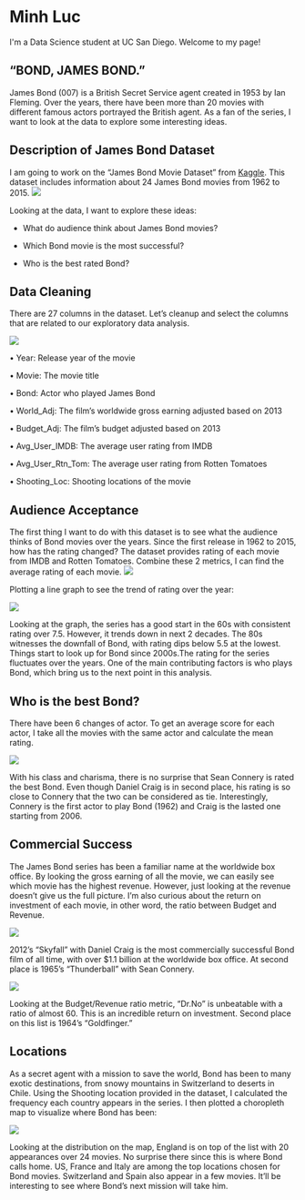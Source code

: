 # Minh Luc 
I'm a Data Science student at UC San Diego. Welcome to my page!


## “BOND, JAMES BOND.”

James Bond (007) is a British Secret Service agent created in 1953 by Ian Fleming. Over the years, there have been more than 20 movies with different famous actors portrayed the British agent. As a fan of the series, I want to look at the data to explore some interesting ideas. 

## Description of James Bond Dataset

I am going to work on the “James Bond Movie Dataset” from [Kaggle](https://www.kaggle.com/dreb87/jamesbond). This dataset includes information about 24 James Bond movies from 1962 to 2015.
![](https://github.com/thatmeanlook/Minh_Portfolio/blob/main/images/df.png)

  
Looking at the data, I want to explore these ideas:
  
* What do audience think about James Bond movies?

* Which Bond movie is the most successful?

* Who is the best rated Bond? 
  
## Data Cleaning
There are 27 columns in the dataset. Let’s cleanup and select the columns that are related to our exploratory
data analysis.

![](https://github.com/thatmeanlook/Minh_Portfolio/blob/main/images/bond_df2.png)

•	Year:  Release year of the movie 

•	Movie: The movie title

•	Bond: Actor who played James Bond

•	World_Adj: The film’s worldwide gross earning adjusted based on 2013

•	Budget_Adj: The film’s budget adjusted based on 2013

•	Avg_User_IMDB: The average user rating from IMDB

•	Avg_User_Rtn_Tom: The average user rating from Rotten Tomatoes

•	Shooting_Loc: Shooting locations of the movie

## Audience Acceptance

The first thing I want to do with this dataset is to see what the audience thinks of Bond movies over the years. Since the first release in 1962 to 2015, how has the rating changed? The dataset provides rating of each movie from IMDB and Rotten Tomatoes. Combine these 2 metrics, I can find the average rating of each movie. 
![](https://github.com/thatmeanlook/Minh_Portfolio/blob/main/images/rating_data.png)
 
Plotting a line graph to see the trend of rating over the year:

![](https://github.com/thatmeanlook/Minh_Portfolio/blob/main/images/rating.png)

 
Looking at the graph, the series has a good start in the 60s with consistent rating over 7.5. However, it trends down in next 2 decades. The 80s witnesses the downfall of Bond, with rating dips below 5.5 at the lowest. Things start to look up for Bond since 2000s.The rating for the series fluctuates over the years. One of the main contributing factors is who plays Bond, which bring us to the next point in this analysis.

## Who is the best Bond?

There have been 6 changes of actor. To get an average score for each actor, I take all the movies with the same actor and calculate the mean rating.

![](https://github.com/thatmeanlook/Minh_Portfolio/blob/main/images/bond_rate.png)
 
With his class and charisma, there is no surprise that Sean Connery is rated the best Bond. Even though Daniel Craig is in second place, his rating is so close to Connery that the two can be considered as tie. Interestingly, Connery is the first actor to play Bond (1962) and Craig is the lasted one starting from 2006. 

## Commercial Success

The James Bond series has been a familiar name at the worldwide box office. By looking the gross earning of all the movie, we can easily see which movie has the highest revenue. However, just looking at the revenue doesn’t give us the full picture. I’m also curious about the return on investment of each movie, in other word, the ratio between Budget and Revenue.

![](https://github.com/thatmeanlook/Minh_Portfolio/blob/main/images/revenue.png)
 
2012’s “Skyfall” with Daniel Craig is the most commercially successful Bond film of all time, with over $1.1 billion at the worldwide box office. At second place is 1965’s “Thunderball” with Sean Connery. 

![](https://github.com/thatmeanlook/Minh_Portfolio/blob/main/images/ratio.png)

Looking at the Budget/Revenue ratio metric, “Dr.No” is unbeatable with a ratio of almost 60. This is an incredible return on investment. Second place on this list is 1964’s “Goldfinger.” 
 
## Locations

As a secret agent with a mission to save the world, Bond has been to many exotic destinations, from snowy mountains in Switzerland to deserts in Chile. Using the Shooting location provided in the dataset, I calculated the frequency each country appears in the series. I then plotted a choropleth map to visualize where Bond has been:

![](https://github.com/thatmeanlook/Minh_Portfolio/blob/main/images/map.png)

Looking at the distribution on the map, England is on top of the list with 20 appearances over 24 movies. No surprise there since this is where Bond calls home. US, France and Italy are among the top locations chosen for Bond movies. Switzerland and Spain also appear in a few movies. It’ll be interesting to see where Bond’s next mission will take him.
